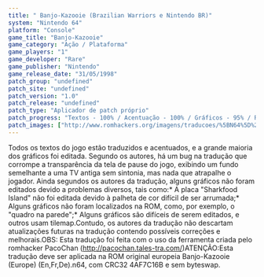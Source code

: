 ```yaml
---
title: " Banjo-Kazooie (Brazilian Warriors e Nintendo BR)"
system: "Nintendo 64"
platform: "Console"
game_title: "Banjo-Kazooie"
game_category: "Ação / Plataforma"
game_players: "1"
game_developer: "Rare"
game_publisher: "Nintendo"
game_release_date: "31/05/1998"
patch_group: "undefined"
patch_site: "undefined"
patch_version: "1.0"
patch_release: "undefined"
patch_type: "Aplicador de patch próprio"
patch_progress: "Textos - 100% / Acentuação - 100% / Gráficos - 95% / Revisão - 100%"
patch_images: ["http://www.romhackers.org/imagens/traducoes/%5BN64%5D%20Banjo-Kazooie%20-%20Brazilian%20Warriors%20e%20Nintendo%20BR%20-%201.jpg","http://www.romhackers.org/imagens/traducoes/%5BN64%5D%20Banjo-Kazooie%20-%20Brazilian%20Warriors%20e%20Nintendo%20BR%20-%202.jpg","http://www.romhackers.org/imagens/traducoes/%5BN64%5D%20Banjo-Kazooie%20-%20Brazilian%20Warriors%20e%20Nintendo%20BR%20-%203.jpg"]
---
```

Todos os textos do jogo estão traduzidos e acentuados, e a grande maioria dos gráficos foi editada. Segundo os autores, há um bug na tradução que corrompe a transparência da tela de pause do jogo, exibindo um fundo semelhante a uma TV antiga sem sintonia, mas nada que atrapalhe o jogador. Ainda segundos os autores da tradução, alguns gráficos não foram editados devido a problemas diversos, tais como:* A placa "Sharkfood Island" não foi editada devido à palheta de cor difícil de ser arrumada;* Alguns gráficos não foram localizados na ROM, como, por exemplo, o "quadro na parede";* Alguns gráficos são difíceis de serem editados, e outros usam tilemap.Contudo, os autores da tradução não descartam atualizações futuras na tradução contendo possíveis correções e melhorais.OBS: Esta tradução foi feita com o uso da ferramenta criada pelo romhacker PacoChan (http://pacochan.tales-tra.com/)ATENÇÃO:Esta tradução deve ser aplicada na ROM original europeia Banjo-Kazooie (Europe) (En,Fr,De).n64, com CRC32 4AF7C16B e sem byteswap.